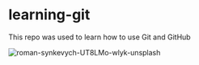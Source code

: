 # learning-git

This repo was used to learn how to use Git and GitHub


![roman-synkevych-UT8LMo-wlyk-unsplash](https://user-images.githubusercontent.com/86801890/133895383-6c5d16ba-61f4-4c02-b68a-823531d68eb4.jpg)
